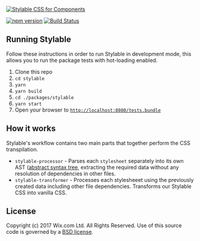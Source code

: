 [![Stylable CSS for Components](./stylable.svg)](https://stylable.io)

[![npm version](https://img.shields.io/npm/v/stylable.svg)](https://www.npmjs.com/package/stylable)
[![Build Status](https://travis-ci.org/wix/stylable.svg?branch=master)](https://travis-ci.org/wix/stylable)

## Running Stylable
Follow these instructions in order to run Stylable in development mode, this allows you to run the package tests with hot-loading enabled.
1. Clone this repo
2. `cd stylable`
3. `yarn`
4. `yarn build`
5. `cd ./packages/stylable`
6. `yarn start`
7. Open your browser to [`http://localhost:8080/tests.bundle`](http://localhost:8080/tests.bundle)

## How it works
Stylable's workflow contains two main parts that together perform the CSS transpilation.

- `stylable-processor` - Parses each `stylesheet` separately into its own AST ([abstract syntax tree](https://en.wikipedia.org/wiki/Abstract_syntax_tree), extracting the required data without any resolution of dependencies in other files.
- `stylable-transformer` - Processes each stylesheeet using the previously created data including other file dependencies. Transforms our Stylable CSS into vanilla CSS.

## License

Copyright (c) 2017 Wix.com Ltd. All Rights Reserved. Use of this source code is governed by a [BSD license](./LICENSE).
